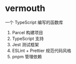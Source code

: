 # vermouth
一个 TypeScript 编写的函数库

1. Parcel 构建项目
2. TypeScript 支持
3. Jest 测试框架
4. ESLint + Prettier 规范代码风格
5. pnpm 管理依赖